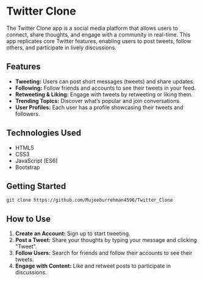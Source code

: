 # Twitter Clone

The Twitter Clone app is a social media platform that allows users to connect, share thoughts, and engage with a community in real-time. This app replicates core Twitter features, enabling users to post tweets, follow others, and participate in lively discussions.

## Features

- **Tweeting:** Users can post short messages (tweets) and share updates.
- **Following:** Follow friends and accounts to see their tweets in your feed.
- **Retweeting & Liking:** Engage with tweets by retweeting or liking them.
- **Trending Topics:** Discover what’s popular and join conversations.
- **User Profiles:** Each user has a profile showcasing their tweets and followers.

## Technologies Used

- HTML5
- CSS3
- JavaScript (ES6)
- Bootstrap

## Getting Started


    git clone https://github.com/Mujeeburrehman4596/Twitter_Clone
  

## How to Use

1. **Create an Account:** Sign up to start tweeting.
2. **Post a Tweet:** Share your thoughts by typing your message and clicking "Tweet".
3. **Follow Users:** Search for friends and follow their accounts to see their tweets.
4. **Engage with Content:** Like and retweet posts to participate in discussions.



